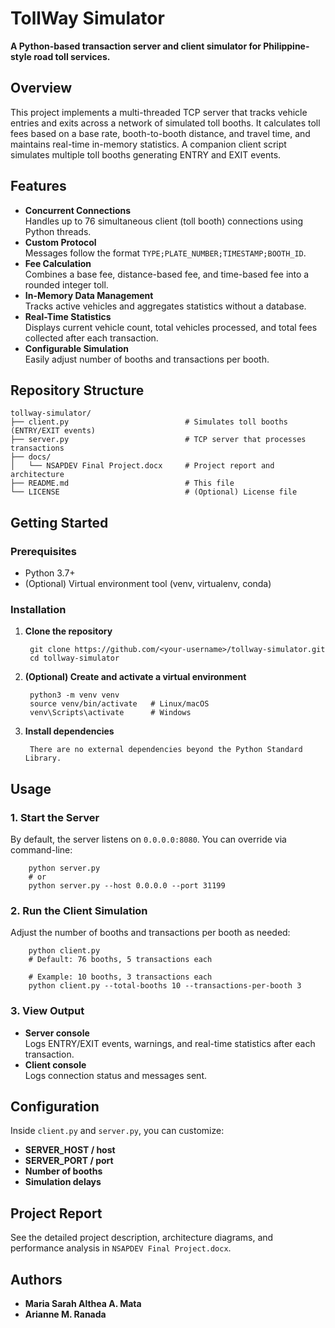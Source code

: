 # TollWay Simulator

**A Python-based transaction server and client simulator for Philippine-style road toll services.**

## Overview

This project implements a multi-threaded TCP server that tracks vehicle entries and exits across a network of simulated toll booths. It calculates toll fees based on a base rate, booth-to-booth distance, and travel time, and maintains real-time in-memory statistics. A companion client script simulates multiple toll booths generating ENTRY and EXIT events.

## Features

- **Concurrent Connections**  
  Handles up to 76 simultaneous client (toll booth) connections using Python threads.
- **Custom Protocol**  
  Messages follow the format `TYPE;PLATE_NUMBER;TIMESTAMP;BOOTH_ID`.
- **Fee Calculation**  
  Combines a base fee, distance-based fee, and time-based fee into a rounded integer toll.
- **In-Memory Data Management**  
  Tracks active vehicles and aggregates statistics without a database.
- **Real-Time Statistics**  
  Displays current vehicle count, total vehicles processed, and total fees collected after each transaction.
- **Configurable Simulation**  
  Easily adjust number of booths and transactions per booth.

## Repository Structure

    tollway-simulator/
    ├── client.py                          # Simulates toll booths (ENTRY/EXIT events)
    ├── server.py                          # TCP server that processes transactions
    ├── docs/
    │   └── NSAPDEV Final Project.docx     # Project report and architecture
    ├── README.md                          # This file
    └── LICENSE                            # (Optional) License file

## Getting Started

### Prerequisites

- Python 3.7+
- (Optional) Virtual environment tool (venv, virtualenv, conda)

### Installation

1. **Clone the repository**

        git clone https://github.com/<your-username>/tollway-simulator.git
        cd tollway-simulator

2. **(Optional) Create and activate a virtual environment**

        python3 -m venv venv
        source venv/bin/activate   # Linux/macOS
        venv\Scripts\activate      # Windows

3. **Install dependencies**

        There are no external dependencies beyond the Python Standard Library.

## Usage

### 1. Start the Server

By default, the server listens on `0.0.0.0:8080`. You can override via command-line:

        python server.py
        # or
        python server.py --host 0.0.0.0 --port 31199

### 2. Run the Client Simulation

Adjust the number of booths and transactions per booth as needed:

        python client.py
        # Default: 76 booths, 5 transactions each

        # Example: 10 booths, 3 transactions each
        python client.py --total-booths 10 --transactions-per-booth 3

### 3. View Output

- **Server console**  
  Logs ENTRY/EXIT events, warnings, and real-time statistics after each transaction.
- **Client console**  
  Logs connection status and messages sent.

## Configuration

Inside `client.py` and `server.py`, you can customize:

- **SERVER_HOST / host**  
- **SERVER_PORT / port**  
- **Number of booths**  
- **Simulation delays**  

## Project Report

See the detailed project description, architecture diagrams, and performance analysis in `NSAPDEV Final Project.docx`.

## Authors

- **Maria Sarah Althea A. Mata**  
- **Arianne M. Ranada**
